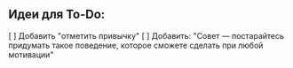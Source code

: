 ## Идеи для To-Do:

[ ] Добавить "отметить привычку"
[ ] Добавить: "Совет — постарайтесь придумать такое поведение, которое сможете сделать при любой мотивации"
